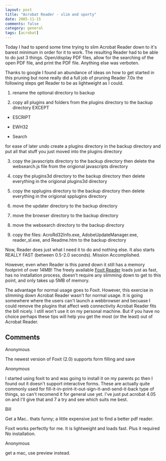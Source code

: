 ```yaml
---
layout: post
title: "Acrobat Reader - slim and sporty"
date: 2005-11-15
comments: false
category: general
tags: [acrobat]
---
```

Today I had to spend some time trying to slim Acrobat Reader down to it's
barest minimum in order for it to work. The resulting Reader had to be able to
do just 3 things. Open/display PDF files, allow for the searching of the open
PDF file, and print the PDF file. Anything else was verboten.

Thanks to google I found an abundance of ideas on how to get started in this
pruning but none really did a full job of pruning Reader 7.0x the following
steps get Reader to be as lightweight as I could.




  1. rename the optional directory to backup


  2. copy all plugins and folders from the plugins directory to the backup directory EXCEPT




* ESCRIPT



* EWH32



* Search


for ease of later undo create a plugins directory in the backup directory and
put all that stuff you just
moved into the plugins directory



  3. copy the javascripts directory to the backup directory then delete the websearch.js file from the origional javascripts directory


  4. copy the plugins3d directory to the backup directory then delete everything in the origional plugins3d directory


  5. copy the spplugins directory to the backup directory then delete everything in the origional spplugins directory


  6. move the updater directory to the backup directory


  7. move the browser directory to the backup directory


  8. move the websearch directory to the backup directory


  9. copy the files: AcroRd32Info.exe, AdobeUpdateManager.exe, reader_sl.exe, and Readme.htm to the backup directory



Now, Reader does just what I need it to do and nothing else. It also starts
REALLY FAST (between 0.5-2.0 seconds). Mission Accomplished.

However, even when Reader is this pared down it still has a memory footprint
of over 14MB! The freely available [Foxit
Reader](http://www.foxitsoftware.com/pdf/rd_intro.php) loads just as fast, has
no installation process, doesn't require any slimming down to get to this
point, and only takes up 5MB of memory.

The advantage for normal usage goes to Foxit. However, this exercise in
slimming down Acrobat Reader wasn't for normal usage. It is going somewhere
where the users can't launch a webbrowser and becuase I could remove the
plugins that affect web connectivity Acrobat Reader fits the bill nicely. I
still won't use it on my personal machine. But if you have no choice perhaps
these tips will help you get the most (or the least) out of Acrobat Reader.

## Comments

Anonymous

The newest version of Foxit (2.0) supports form filling and save

Anonymous

I started using foxit to and was going to install it on my parents pc then I
found out it doesn't support interactive forms. These are actually quite
commonly used for fill-it-in-print-it-out-sign-it-and-send-it-back type of
things, so can't recomend it for general use yet. I've just put acrobat 4.05
on and I'll give that and 7 a try and see which suits me best.

Bill

Get a Mac.. thats funny; a little expensive just to find a better pdf reader.

Foxit works perfectly for me. It is lightweight and loads fast. Plus it
required No installation.

Anonymous

get a mac, use preview instead.
